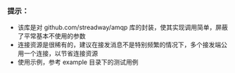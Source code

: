 ### 提示：
- 该库是对 github.com/streadway/amqp  库的封装，使其实现调用简单，屏蔽了平常基本不使用的参数
- 连接资源是很稀有的，建议在接发消息不是特别频繁的情况下，多个接发端公用一个连接，以节省连接资源
- 使用示例，参考 example 目录下的测试用例